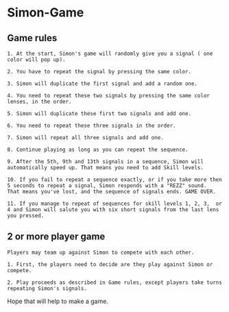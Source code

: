 # Simon-Game


## Game rules

    1. At the start, Simon's game will randomly give you a signal ( one color will pop up).

    2. You have to repeat the signal by pressing the same color. 

    3. Simon will duplicate the first signal and add a random one. 

    4. You need to repeat these two signals by pressing the same color lenses, in the order.

    5. Simon will duplicate these first two signals and add one.

    6. You need to repeat these three signals in the order.

    7. Simon will repeat all three signals and add one.

    8. Continue playing as long as you can repeat the sequence.

    9. After the 5th, 9th and 13th signals in a sequence, Simon will automatically speed up. That means you need to add Skill levels.

    10. If you fail to repeat a sequence exactly, or if you take more then 5 seconds to repeat a signal, Simon responds with a "REZZ" sound.  
    That means you've lost, and the sequence of signals ends. GAME OVER.

    11. If you manage to repeat of sequences for skill levels 1, 2, 3,  or 4 and Simon will salute you with six short signals from the last lens you pressed.   

## 2 or more player game

    Players may team up against Simon to compete with each other.

    1. First, the players need to decide are they play against Simon or compete.

    2. Play proceeds as described in Game rules, except players take turns repeating Simon's signals.



Hope that will help to make a game.
